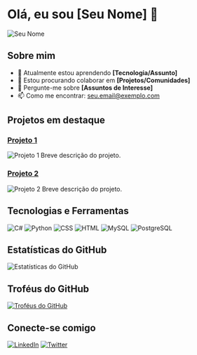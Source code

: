 # Olá, eu sou [Seu Nome] 👋

![Seu Nome](https://via.placeholder.com/150) <!-- Substitua pela URL da sua imagem de perfil -->

## Sobre mim

- 🌱 Atualmente estou aprendendo **[Tecnologia/Assunto]**
- 👯 Estou procurando colaborar em **[Projetos/Comunidades]**
- 💬 Pergunte-me sobre **[Assuntos de Interesse]**
- 📫 Como me encontrar: [seu.email@exemplo.com](mailto:seu.email@exemplo.com)

## Projetos em destaque

### [Projeto 1](link-para-o-projeto)
![Projeto 1](https://via.placeholder.com/400x200) <!-- Substitua pela URL da imagem do seu projeto -->
Breve descrição do projeto.

### [Projeto 2](link-para-o-projeto)
![Projeto 2](https://via.placeholder.com/400x200) <!-- Substitua pela URL da imagem do seu projeto -->
Breve descrição do projeto.

## Tecnologias e Ferramentas

![C#](https://img.shields.io/badge/C%23-239120?style=for-the-badge&logo=c-sharp&logoColor=white)
![Python](https://img.shields.io/badge/Python-3776AB?style=for-the-badge&logo=python&logoColor=white)
![CSS](https://img.shields.io/badge/CSS-1572B6?style=for-the-badge&logo=css3&logoColor=white)
![HTML](https://img.shields.io/badge/HTML-E34F26?style=for-the-badge&logo=html5&logoColor=white)
![MySQL](https://img.shields.io/badge/MySQL-4479A1?style=for-the-badge&logo=mysql&logoColor=white)
![PostgreSQL](https://img.shields.io/badge/PostgreSQL-336791?style=for-the-badge&logo=postgresql&logoColor=white)

## Estatísticas do GitHub

![Estatísticas do GitHub](https://github-readme-stats.vercel.app/api?username=AdrianeCS&show_icons=true&theme=radical)

## Troféus do GitHub

[![Troféus do GitHub](https://github-profile-trophy.vercel.app/?username=AdrianeCS&theme=onedark)](https://github.com/ryo-ma/github-profile-trophy)

## Conecte-se comigo

[![LinkedIn](https://img.shields.io/badge/LinkedIn-0A66C2?style=for-the-badge&logo=linkedin&logoColor=white)](link-para-seu-linkedin)
[![Twitter](https://img.shields.io/badge/Twitter-1DA1F2?style=for-the-badge&logo=twitter&logoColor=white)](link-para-seu-twitter)




